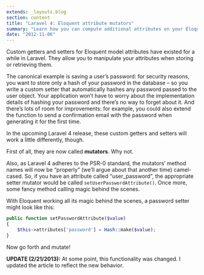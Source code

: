 ```yaml
---
extends: _layouts.blog
section: content
title: "Laravel 4: Eloquent attribute mutators"
summary: "Learn how you can compute additional attributes on your Eloquent models, without storing them in the database."
date: "2012-11-06"
---
```


Custom getters and setters for Eloquent model attributes have existed for a while in Laravel.
They allow you to manipulate your attributes when storing or retrieving them.

The canonical example is saving a user’s password: for security reasons, you want to store only a hash of your password in the database – so you write a custom setter that automatically hashes any password passed to the user object.
Your application won’t have to worry about the implementation details of hashing your password and there’s no way to forget about it.
And there’s lots of room for improvements: for example, you could also extend the function to send a confirmation email with the password when generating it for the first time.

In the upcoming Laravel 4 release, these custom getters and setters will work a little differently, though.

First of all, they are now called **mutators**.
Why not.

Also, as Laravel 4 adheres to the PSR-0 standard, the mutators’ method names will now be “properly” (we’ll argue about that another time) camel-cased.
So, if you have an attribute called “user_password”, the appropriate setter mutator would be called `setUserPasswordAttribute()`.
Once more, some fancy method calling magic behind the scenes.

With Eloquent working all its magic behind the scenes, a password setter might look like this:

~~~php
public function setPasswordAttribute($value)
{
    $this->attributes['password'] = Hash::make($value);
}
~~~

Now go forth and mutate!

**UPDATE (2/21/2013):**
At some point, this functionality was changed.
I updated the article to reflect the new behavior.
